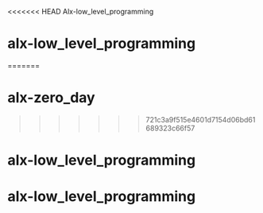 <<<<<<< HEAD
Alx-low_level_programming
# alx-low_level_programming
=======
# alx-zero_day
>>>>>>> 721c3a9f515e4601d7154d06bd61689323c66f57
# alx-low_level_programming
# alx-low_level_programming
